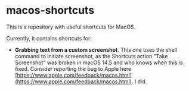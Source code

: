 # macos-shortcuts

This is a repository with useful shortcuts for MacOS.

Currently, it contains shortcuts for:

- **Grabbing text from a custom screenshot**. This one uses the shell command to initiate screenshot, as the Shortcuts action "Take Screenshot" was broken in macOS 14.5 and who knows when this is fixed. Consider reporting the bug to Apple here [https://www.apple.com/feedback/macos.html](https://www.apple.com/feedback/macos.html). I did.
